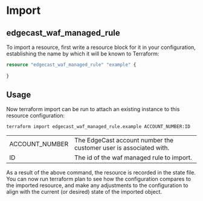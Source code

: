 # Import
## edgecast_waf_managed_rule

To import a resource, first write a resource block for it in your configuration, establishing the name by which it will be known to Terraform:

```terraform
resource "edgecast_waf_managed_rule" "example" {
  
}
```

## Usage
Now terraform import can be run to attach an existing instance to this resource configuration:


```shell
terraform import edgecast_waf_managed_rule.example ACCOUNT_NUMBER:ID   
```
|                 |                                                                   |
|:----------------|-------------------------------------------------------------------|
| ACCOUNT_NUMBER  | The EdgeCast account number the customer user is associated with. |
| ID | The id of the waf managed rule to import.                         |     

As a result of the above command, the resource is recorded in the state file. You can now run terraform plan to see how the configuration compares to the imported resource, and make any adjustments to the configuration to align with the current (or desired) state of the imported object.
